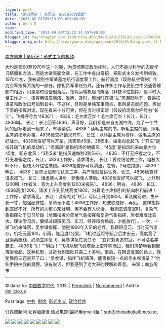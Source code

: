 ```yaml
---
layout: post
title: "南方周末 | 亲历记：形式主义的极致"
date: '2013-02-01T09:13:00.001+08:00'
author: Wenh Q
tags:
modified_time: '2013-09-30T15:22:34.557+08:00'
blogger_id: tag:blogger.com,1999:blog-4961947611491238191.post-7738669268044118132
blogger_orig_url: http://binaryware.blogspot.com/2013/01/blog-post_31.html
---
```



[南方周末
|
亲历记：形式主义的极致](http://feedproxy.google.com/~r/chinagfwblog/~3/vmMvbbvJ75Q/):

大约是1968至1970年这一时期，为贯彻落实政治挂帅，人们不是以科学的态度学习精髓和方法，而是大做表面文章，在工作中各出奇招，把形式主义发挥到极致。
1970年初，我被调到空军某基地航行调度室工作。航行调度（现称航空管制）作为空军指挥系统的一部分，除担负军事任务外，还有许多工作与民航空中交通管理部门相近，只是那时设备很落后。指挥运输机起飞降落（非技术性指挥）是平时大量工作之一，指挥用语应简洁、准确、及时，但当时在极“左”思潮影响下，普遍把语录和政治口号加到其中，不这样，轻则是单纯军事观点，重则是态度问题。类似下面的指挥对话，现在看来十分可笑，但在当时很正常（假设机场塔台呼号为“长江”，飞机呼号为“4836”）：
4836：毛主席万岁！毛主席万岁！长江，长江，4836叫。
长江：长江回答4836，声音好，我们都是来自五湖四海，为了一个共同的目标走到一起来了，有事请讲。
4836：读毛主席的书，听毛主席的话，照毛主席的指示办事。4836检查好请求开车。
长江：以林副主席为榜样，做毛主席的好战士。4836检查好可以开车，场面风45度，3到5米，由南向北起飞（“开车”是指开动飞机的发动机；“场面风”是指机场的地面风；“45度”是指风的来向是方位45度，即东北风；“3到5米”是指风速每秒3到5米）。
4836：不打无把握之仗，不打无准备之仗，长江，4836工作好，请求滑出。
长江：要过细地做工作，粗枝大叶不行，粗枝大叶往往搞错。4836检查好可以滑出，左转，2号进跑道。
4836：明白。
4836：世界上怕就怕认真二字，共产党就最讲认真。长江，4836检查好请求起飞。
长江：谦虚使人进步，骄傲使人落后。4836检查好可以起飞，上升到1200叫（作者注：意为上升高度到1200米报告）。
4836：明白。
4836：长江，4836高度1200，请求上升到航线高度1800，沿着毛主席指引的航向胜利前进！工作好，请求再见。
长江：没有相对飞行，可以上升到1800。军队向前进，生产长一寸，加强纪律性，革命无不胜！4836工作好，短波联络好，再见。
这样指挥到底好不好，所有的人都心知肚明，但不会有人说话。
我刚去调度室时，复杂气象指挥处于见习阶段（地面指挥分简单气象指挥和复杂气象指挥，后者难度比较大，理论学习后，要经过跟班见习、实习，经评审合格后，才能放行）。一次，一架飞机来降落，吴参谋指挥，他是1960年入伍的老兵，我跟班见习。当时天气复杂，机场云高100，小雨，能见度1公里。飞机过近距导航台后才出云，高度高了且偏离航线，必须立即复飞，吴参谋急忙发口令：“宜将剩勇追穷寇，不可沽名学霸王，4836复飞！”“明白！”飞机从起飞线塔台上空呼啸而过，我们清楚地看到起落架收起，这种机型，过近台到着陆只需二十多秒。事后，在回调度室的路上，我犹豫再三还是开了口：“吴参谋，指挥飞机降落，能否挑短一点的毛主席语录？”他伸手拍拍我的肩膀，没有说话，但我感到了老大哥的理解和善意。
来源：南方周末

* * * * *

© dahz for [中国数字时代](https://meilizhongguo.biz/chinese), 2013. |
[Permalink](https://meilizhongguo.biz/chinese/2013/01/%e5%8d%97%e6%96%b9%e5%91%a8%e6%9c%ab-%e4%ba%b2%e5%8e%86%e8%ae%b0%ef%bc%9a%e5%bd%a2%e5%bc%8f%e4%b8%bb%e4%b9%89%e7%9a%84%e6%9e%81%e8%87%b4/)
|
[No
comment](https://meilizhongguo.biz/chinese/2013/01/%e5%8d%97%e6%96%b9%e5%91%a8%e6%9c%ab-%e4%ba%b2%e5%8e%86%e8%ae%b0%ef%bc%9a%e5%bd%a2%e5%bc%8f%e4%b8%bb%e4%b9%89%e7%9a%84%e6%9e%81%e8%87%b4/#comments)
|
Add to
[del.icio.us](http://del.icio.us/post?url=https://meilizhongguo.biz/chinese/2013/01/%e5%8d%97%e6%96%b9%e5%91%a8%e6%9c%ab-%e4%ba%b2%e5%8e%86%e8%ae%b0%ef%bc%9a%e5%bd%a2%e5%bc%8f%e4%b8%bb%e4%b9%89%e7%9a%84%e6%9e%81%e8%87%b4/&title=%E5%8D%97%E6%96%B9%E5%91%A8%E6%9C%AB%20%7C%20%E4%BA%B2%E5%8E%86%E8%AE%B0%EF%BC%9A%E5%BD%A2%E5%BC%8F%E4%B8%BB%E4%B9%89%E7%9A%84%E6%9E%81%E8%87%B4)


Post tags:
[中共](https://meilizhongguo.biz/chinese/tag/%e4%b8%ad%e5%85%b1/?category=10466),
[制度](https://meilizhongguo.biz/chinese/tag/%e5%88%b6%e5%ba%a6/?category=10466),
[形式主义](https://meilizhongguo.biz/chinese/tag/%e5%bd%a2%e5%bc%8f%e4%b8%bb%e4%b9%89/?category=10466),
[政治挂帅](https://meilizhongguo.biz/chinese/tag/%e6%94%bf%e6%b2%bb%e6%8c%82%e5%b8%85/?category=10466)

订靠谱新闻 获穿墙捷径
请发电邮(最好用gmail)至：sub@chinadigitaltimes.net


[![](http://feeds.feedburner.com/~ff/chinagfwblog?d=yIl2AUoC8zA)](http://feeds.feedburner.com/~ff/chinagfwblog?a=vmMvbbvJ75Q:th7tU30RSIw:yIl2AUoC8zA)
[![](http://feeds.feedburner.com/~ff/chinagfwblog?i=vmMvbbvJ75Q:th7tU30RSIw:-BTjWOF_DHI)](http://feeds.feedburner.com/~ff/chinagfwblog?a=vmMvbbvJ75Q:th7tU30RSIw:-BTjWOF_DHI)
[![](http://feeds.feedburner.com/~ff/chinagfwblog?i=vmMvbbvJ75Q:th7tU30RSIw:F7zBnMyn0Lo)](http://feeds.feedburner.com/~ff/chinagfwblog?a=vmMvbbvJ75Q:th7tU30RSIw:F7zBnMyn0Lo)
[![](http://feeds.feedburner.com/~ff/chinagfwblog?i=vmMvbbvJ75Q:th7tU30RSIw:V_sGLiPBpWU)](http://feeds.feedburner.com/~ff/chinagfwblog?a=vmMvbbvJ75Q:th7tU30RSIw:V_sGLiPBpWU)
[![](http://feeds.feedburner.com/~ff/chinagfwblog?d=qj6IDK7rITs)](http://feeds.feedburner.com/~ff/chinagfwblog?a=vmMvbbvJ75Q:th7tU30RSIw:qj6IDK7rITs)
[![](http://feeds.feedburner.com/~ff/chinagfwblog?d=l6gmwiTKsz0)](http://feeds.feedburner.com/~ff/chinagfwblog?a=vmMvbbvJ75Q:th7tU30RSIw:l6gmwiTKsz0)
[![](http://feeds.feedburner.com/~ff/chinagfwblog?i=vmMvbbvJ75Q:th7tU30RSIw:gIN9vFwOqvQ)](http://feeds.feedburner.com/~ff/chinagfwblog?a=vmMvbbvJ75Q:th7tU30RSIw:gIN9vFwOqvQ)
[![](http://feeds.feedburner.com/~ff/chinagfwblog?d=TzevzKxY174)](http://feeds.feedburner.com/~ff/chinagfwblog?a=vmMvbbvJ75Q:th7tU30RSIw:TzevzKxY174)
![](http://feeds.feedburner.com/~r/chinagfwblog/~4/vmMvbbvJ75Q)
